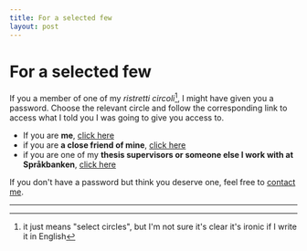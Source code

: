 ```yaml
---
title: For a selected few
layout: post
---
```


# For a selected few

If you a member of one of my _ristretti circoli_[^1], I might have given you a password. 
Choose the relevant circle and follow the corresponding link to access what I told you I was going to give you access to.

- If you are __me__, [click here](https://harisont.github.io/area-riservata/)
- if you are __a close friend of mine__, [click here](https://harisont.github.io/pronouns/)
- if you are one of my __thesis supervisors or someone else I work with at Språkbanken__, [click here](https://harisont.github.io/hdemica)

If you don't have a password but think you deserve one, feel free to [contact me](mailto:arianna.masciolini@gmail.com).

---

[^1]: it just means "select circles", but I'm not sure it's clear it's ironic if I write it in English